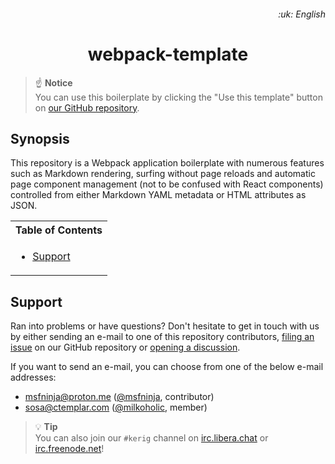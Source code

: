 <h6 align="right">
	<span>:uk: English</span> <!-- &#124; <a href="/README-xx.md">:xx: Xx</a> -->
</h6>

<h1 align="center">
	<span>webpack-template</span><br />
	<!-- Workflow files/badges -->
	<a href="">
		<img alt="" src="" />
	</a>
</h1>

> :point_up: **Notice**<br />
> You can use this boilerplate by clicking the "Use this template" button on [our GitHub repository](https://github.com/kerig-it/webpack-template).

## Synopsis

This repository is a Webpack application boilerplate with numerous features such as Markdown rendering, surfing without page reloads and automatic page component management (not to be confused with React components) controlled from either Markdown YAML metadata or HTML attributes as JSON.

<table/>
	<tr>
		<th>Table of Contents</th>
	</tr>
	<tr>
		<td>
			<ul>
				<li>
					<a href="#support">Support</a>
				</li>
			</ul>
		</td>
	</tr>
</table>

## Support

Ran into problems or have questions? Don't hesitate to get in touch with us by either sending an e-mail to one of this repository contributors, [filing an issue](https://github.com/kerig-it/webpack-template/issues/new/choose) on our GitHub repository or [opening a discussion](https://github.com/kerig-it/webpack-template/discussions/new).

If you want to send an e-mail, you can choose from one of the below e-mail addresses:

 - <msfninja@proton.me> ([@msfninja](https://github.com/msfninja), contributor)
 - <sosa@ctemplar.com> ([@milkoholic](https://github.com/milkoholic), member)

> :bulb: **Tip**<br />
> You can also join our `#kerig` channel on [irc.libera.chat](https://libera.chat) or [irc.freenode.net](https://freenode.net)!
